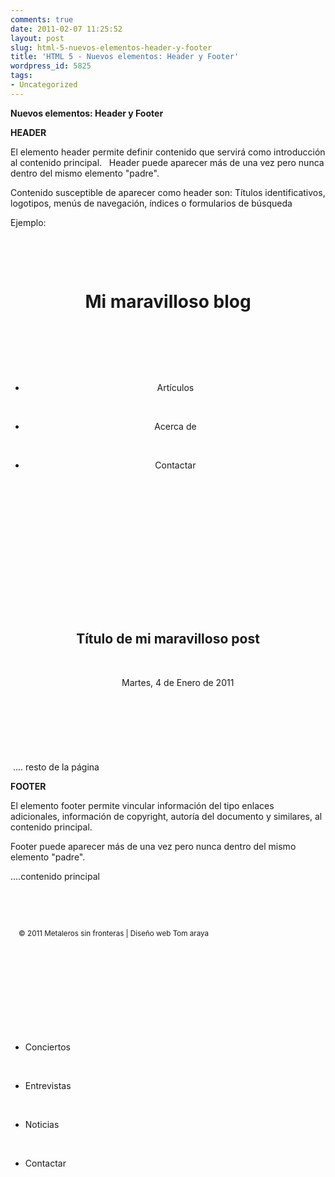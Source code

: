 ```yaml
---
comments: true
date: 2011-02-07 11:25:52
layout: post
slug: html-5-nuevos-elementos-header-y-footer
title: 'HTML 5 - Nuevos elementos: Header y Footer'
wordpress_id: 5825
tags:
- Uncategorized
---
```



    

**Nuevos elementos: Header y Footer**

**HEADER**

El elemento header permite definir contenido que servirá como introducción al contenido principal.   Header puede aparecer más de una vez pero nunca dentro del mismo elemento "padre".  

Contenido susceptible de aparecer como header son: Títulos identificativos, logotipos, menús de navegación, índices o formularios de búsqueda

Ejemplo:

<body>

  <header>

    <h1>Mi maravilloso blog</h1>

    <nav>

      <ul>

        <li>Artículos</li>

        <li>Acerca de</li>

        <li>Contactar</li>

      </ul>

    </nav>

  </header>

  <article>

    <header>

      <h1>Título de mi maravilloso post</h1>

      <time datetime=”2011-01-04T22:04:49+01:00” pubdate>

        Martes, 4 de Enero de 2011

        </time>

      </header>

 .... resto de la página

  


**FOOTER**

  


El elemento footer permite vincular información del tipo enlaces adicionales, información de copyright, autoría del documento y similares, al contenido principal.

  


Footer puede aparecer más de una vez pero nunca dentro del mismo elemento "padre".  

  


<body>

....contenido principal

  <footer>

  <small>

    © 2011 Metaleros sin fronteras | Diseño web Tom araya

  </small>

  <nav>

    <ul> 

      <li>Conciertos</li>

      <li>Entrevistas</li>

      <li>Noticias</li>

      <li>Contactar</li>

    </ul>

  </nav>

 </footer> 

</body>


  
